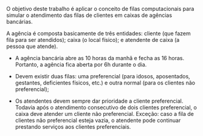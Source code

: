 
O objetivo deste trabalho é aplicar o conceito de filas computacionais para simular o atendimento das filas de clientes em caixas de agências bancárias.

A agência é composta basicamente de três entidades: cliente (que fazem fila para ser atendidos); caixa (o local físico); e atendente de caixa (a pessoa que atende).

- A agência bancária abre as 10 horas da manhã e fecha as 16 horas. Portanto, a agência fica aberta por 6h durante o dia.

- Devem existir duas filas: uma preferencial (para idosos, aposentados, gestantes, deficientes físicos, etc.) e outra normal (para os clientes não preferencial);

- Os atendentes devem sempre dar prioridade a cliente preferencial. Todavia após o atendimento consecutivo de dois clientes preferencial, o caixa deve atender um cliente não preferencial. Exceção: caso a fila de clientes não preferencial esteja vazia, o atendente pode continuar prestando serviços aos clientes preferenciais.